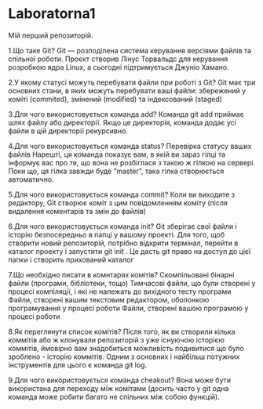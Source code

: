 # Laboratorna1
Мій перший репозиторій.

1.Що таке Git? 
Git — розподілена система керування версіями файлів та спільної роботи. Проєкт створив Лінус Торвальдс для керування розробкою ядра Linux, а сьогодні підтримується Джуніо Хамано.

2.У якому статусі можуть перебувати файли при роботі з Git?
Git має три основних стани, в яких можуть перебувати ваші файли: збережений у коміті (commited), змінений (modified) та індексований (staged)

3.Для чого використовується команда add?
Команда git add приймає шлях файлу або директорії. Якщо це директорія, команда додає усі файли в цій директорії рекурсивно.

4.Для чого використовується команда status?
Перевірка статусу ваших файлів
Нарешті, ця команда показує вам, в якій ви зараз гілці та інформує вас про те, що вона не розбіглася з такою ж гілкою на сервері. Поки що, ця гілка завжди буде “master”, така гілка створюється автоматично.

5.Для чого використовується команда commit?
Коли ви виходите з редактору, Git створює коміт з цим повідомленням коміту (після видалення коментарів та змін до файлів)

6.Для чого використовується команда init?
Git зберігає свої файли і історію безпосередньо в папці у вашому проекті. Для того, щоб створити новий репозиторій, потрібно відкрити термінал, перейти в каталог проекту і запустити git init . Це дасть git право на доступ до цієї папки і створить прихований каталог 

7.Що необхідно писати в комнтарях комітів?
Скомпільовані бінарні файли (програми, бібліотеки, тощо)
Тимчасові файли, що були створені у процесі компіляції, і які не належать до вихідного тесту програми
Файли, створені вашим текстовим редактором, оболонкою програмування у процесі роботи
Файли, створені вашою програмою у процесі роботи

8.Як переглянути список комітів?
Після того, як ви створили кілька коммітів або ж клонували репозиторій з уже існуючою історією коммітів, ймовірно вам знадобиться можливість подивитися що було зроблено - історію коммітів. Одним з основних і найбільш потужних інструментів для цього є команда git log.

9.Для чого використовується команда cheakout?
Вона може бути використана для переходу між комітами (досить часто у git одна команда може робити багато не спільних між собою функцій).
